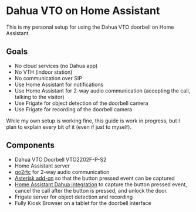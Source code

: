 # Dahua VTO on Home Assistant

This is my personal setup for using the Dahua VTO doorbell on Home Assistant.

## Goals

- No cloud services (no Dahua app)
- No VTH (indoor station)
- No communication over SIP
- Use Home Assistant for notifications
- Use Home Assistant for 2-way audio communication (accepting the call, talking to the visitor)
- Use Frigate for object detection of the doorbell camera
- Use Frigate for recording of the doorbell camera

While my own setup is working fine, this guide is work in progress, but I plan to explain every bit of it (even if just to myself).

## Components

- Dahua VTO Doorbell VTO2202F-P-S2
- Home Assistant server
- [go2rtc](https://github.com/AlexxIT/go2rtc) for 2-way audio communication
- [Asterisk add-on](https://github.com/TECH7Fox/asterisk-hass-addons) so that the button pressed event can be captured
- [Home Assistant Dahua integration](https://github.com/rroller/dahua) to capture the button pressed event, cancel the call after the button is pressed, and unlock the door.
- Frigate server for object detection and recording
- Fully Kiosk Browser on a tablet for the doorbell interface
